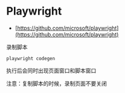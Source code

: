 # Playwright

- [https://github.com/microsoft/playwright](https://github.com/microsoft/playwright)

录制脚本
```
playwright codegen
```
执行后会同时出现页面窗口和脚本窗口

注意：复制脚本的时候，录制页面不要关闭
